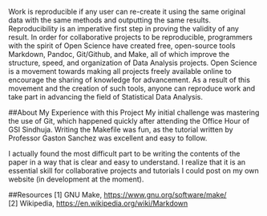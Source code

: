 Work is reproducible if any user can re-create it using the same original data with the same methods and outputting the same results. Reproducibility is an imperative first step in proving the validity of any result. In order for collaborative projects to be reproducible, programmers with the spirit of Open Science have created free, open-source tools Markdown, Pandoc, Git/Github, and Make, all of which improve the structure, speed, and organization of Data Analysis projects. Open Science is a movement towards making all projects freely available online to encourage the sharing of knowledge for advancement. As a result of this movement and the creation of such tools, anyone can reproduce work and take part in advancing the field of Statistical Data Analysis.

##About My Experience with this Project
My initial challenge was mastering the use of Git, which happened quickly after attending the Office Hour of GSI Sindhuja. Writing the Makefile was fun, as the tutorial written by Professor Gaston Sanchez was excellent and easy to follow. 

I actually found the most difficult part to be writing the contents of the paper in a way that is clear and easy to understand. I realize that it is an essential skill for collaborative projects and tutorials I could post on my own website (in development at the moment). 

##Resources
[1] GNU Make, https://www.gnu.org/software/make/  
[2] Wikipedia, https://en.wikipedia.org/wiki/Markdown  

